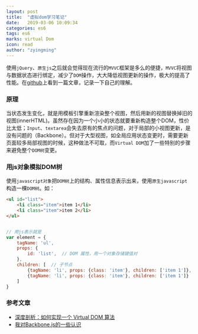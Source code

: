 ```yaml
---
layout: post
title:  "虚拟dom学习笔记"
date:   2019-03-06 10:09:34
categories: es6
tags: es6
marks: virtual Dom
icon: read
author: "zyingming"
---
```

使用`jQuery`、`原生js`之后就会觉得现在流行的`MVVC`框架是多么的便捷，`MVVC`将视图与数据状态进行绑定，减少了`DOM`操作，大大降低视图更新的操作，极大的提高了性能。在[github](https://github.com/livoras/blog/issues/13)上看到一篇文章，记录一下自己的理解。
### 原理
当状态发生变化，就是用模板引擎重新渲染整个视图，然后用新的视图替换掉旧的视图(innerHTML)。虽然存在因为一个小小的状态就要重新构造整个DOM，性价比太低；`Input`、`textarea`会失去原有的焦点的问题，对于局部的小视图更新，是没有问题的（Backbone）。但对于大型视图，如全局应用状态变更时，需要更新页面较多局部视图的时候，这种做法不可取，而`Virtual DOM`加了一些特别的步骤来避免整个`DOM树`变更。

### 用js对象模拟DOM树
使用`javascript对象`把`DOM树`上的结构、属性信息表示出来，使用`原生javascript`构造一棵`DOM树`。如：

```html
<ul id="list">
	<li class="item">item 1</li>
	<li class="item">item 2</li>
</ul>
```

```javascript

// 用js表示就是
var element = {
	tagName: 'ul',
	props: {
		id: 'list',  // DOM 属性，用一个对象存储键值对
	},
	children: [  // 子节点
		{tagName: 'li', props: {class: 'item'}, children: ['item 1']},
		{tagName: 'li', props: {class: 'item'}, children: ['item 1']}
	]
}

```

### 参考文章
- [深度剖析：如何实现一个 Virtual DOM 算法](https://github.com/livoras/blog/issues/13)
- [我对Backbone.js的一些认识](https://www.cnblogs.com/lyzg/p/5634565.html)